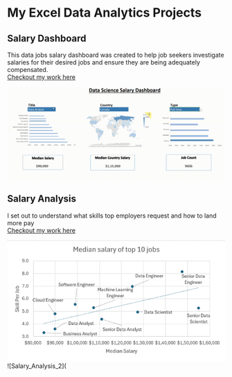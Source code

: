 # My Excel Data Analytics Projects  

## Salary Dashboard  
This data jobs salary dashboard was created to help job seekers investigate salaries for their desired jobs and ensure they are being adequately compensated.  
[Checkout my work here](https://github.com/selsiyaganesan/Excel-Project_Data-Analytics/raw/refs/heads/main/Project%201%20Dashboard.xlsx)  

![Salary_Dashboard_Final_Dashboard](https://github.com/selsiyaganesan/Excel-Project_Data-Analytics/blob/main/Screen%20Recording%202025-07-18%20060145.gif)  

## Salary Analysis  
I set out to understand what skills top employers request and how to land more pay  
[Checkout my work here](https://github.com/selsiyaganesan/Excel-Project_Data-Analytics/raw/refs/heads/main/Project%202%20Microsoft%20Excel.xlsx)  

![Salary_Analysis](https://github.com/selsiyaganesan/Excel-Project_Data-Analytics/blob/main/Screenshot%202025-07-19%20065155.png)  
![Salary_Analysis_2](
